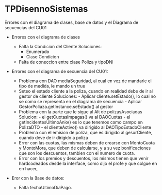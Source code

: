 # TPDisennoSistemas

Errores con el diagrama de clases, base de datos y el Diagrama de secuencias del CU01
- Errores con el diagrama de clases
  - Falta la Condicion del Cliente
    Soluciones:
      - Enumerado
      - Clase Condicion
  - Falta de coneccion entre clase Poliza y tipoDNI

- Errores con el diagrama de secuencia del CU01:
  - Problema con DAO mediaSeguridad, al cual en vez de mandarle el tipo de medida, le mando un true
  - Seteo el estado cliente a la poliza, cuando en realidad debe de ir al gestor de cliente
      Soluciones:
        - Aplicar cliente.setEstado(), lo cual no se como se representa en el diagrama de secuencia
        - Aplicar GestorPoliaza.getInstance.seEstado() al gestor
  - Problema con la parte que le sigue al Alt de polizasAsociadas
      Solucion:
        - el getCuotasImpagas() va al DAOCuotas
        - el getIncidentesUltimoAnio() es lo que tenemos como campo en PolizaDTO
        - el clienteActivo() va dirigido al DAOTipoEstadoCliente
  - Problema con el emision de poliza, que es dirigido al gesorCliente, cuando deve de ir dirigido a poliza
  - Error con las cuotas, las mismas deben de crearse con MontoCuota y MontoMora, que deben de calcularse, y a su vez bonificaciones que son los descuentos, tambien con el numero de cuota.
  - Error con los premios y descuentos, los mismos tienen que venir hardcodeados desde la interface, como dijo el profe y que colgue en en hacer, 

- Eror con la Base de datos:
  - Falta fechaUltimoDiaPago.
